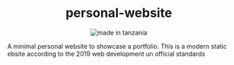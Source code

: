 <h1 align="center">personal-website</h1>

<p align="center">
<img src="https://img.shields.io/badge/made%20in-tanzania-green?style=flat-square" alt="made in tanzania">
</p>

A minimal personal website to showcase a portfolio. This is a modern static ebsite according to the 2019 web development un official standards
